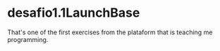 # desafio1.1LaunchBase
That's one of the first exercises from the plataform that is teaching me programming.
